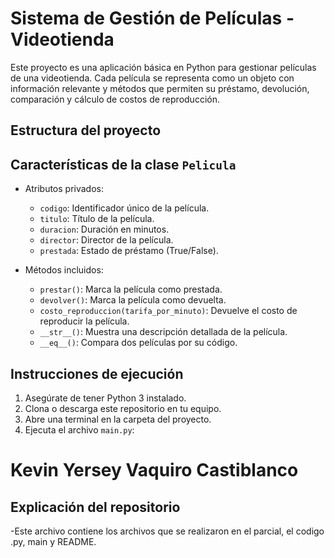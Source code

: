 # Sistema de Gestión de Películas - Videotienda

Este proyecto es una aplicación básica en Python para gestionar películas de una videotienda. Cada película se representa como un objeto con información relevante y métodos que permiten su préstamo, devolución, comparación y cálculo de costos de reproducción.

## Estructura del proyecto


## Características de la clase `Pelicula`

- Atributos privados:
  - `codigo`: Identificador único de la película.
  - `titulo`: Título de la película.
  - `duracion`: Duración en minutos.
  - `director`: Director de la película.
  - `prestada`: Estado de préstamo (True/False).
  
- Métodos incluidos:
  - `prestar()`: Marca la película como prestada.
  - `devolver()`: Marca la película como devuelta.
  - `costo_reproduccion(tarifa_por_minuto)`: Devuelve el costo de reproducir la película.
  - `__str__()`: Muestra una descripción detallada de la película.
  - `__eq__()`: Compara dos películas por su código.

## Instrucciones de ejecución
1. Asegúrate de tener Python 3 instalado.
2. Clona o descarga este repositorio en tu equipo.
3. Abre una terminal en la carpeta del proyecto.
4. Ejecuta el archivo `main.py`:

# Kevin Yersey Vaquiro Castiblanco


## Explicación del repositorio 
-Este archivo contiene los archivos que se realizaron en el parcial, el codigo .py, main y README.
